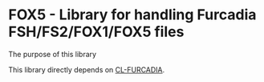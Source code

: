 # FOX5 - Library for handling Furcadia FSH/FS2/FOX1/FOX5 files

The purpose of this library

This library directly depends on [CL-FURCADIA](https://github.com/phoe/cl-furcadia).
